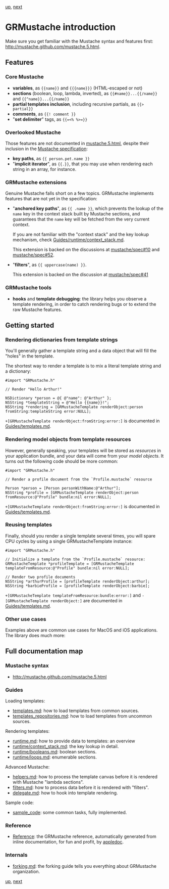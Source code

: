 [up](../../../../GRMustache), [next](templates.md)

GRMustache introduction
=======================

Make sure you get familiar with the Mustache syntax and features first: http://mustache.github.com/mustache.5.html.

Features
--------

### Core Mustache

- **variables**, as `{{name}}` and `{{{name}}}` (HTML-escaped or not)
- **sections** (boolean, loop, lambda, inverted), as `{{#name}}...{{/name}}` and `{{^name}}...{{/name}}`
- **partial templates inclusion**, including recursive partials, as `{{> partial}}`
- **comments**, as `{{! comment }}`
- "**set delimiter**" tags, as `{{=<% %>=}}`

### Overlooked Mustache

Those features are not documented in [mustache.5.html](http://mustache.github.com/mustache.5.html), despite their inclusion in the [Mustache specification](https://github.com/mustache/spec):

- **key paths**, as `{{ person.pet.name }}`
- "**implicit iterator**", as `{{.}}`, that you may use when rendering each string in an array, for instance.

### GRMustache extensions

Genuine Mustache falls short on a few topics. GRMustache implements features that are not yet in the specification:

- "**anchored key paths**", as `{{ .name }}`, which prevents the lookup of the `name` key in the context stack built by Mustache sections, and guarantees that the `name` key will be fetched from the very current context.
    
    If you are not familiar with the "context stack" and the key lookup mechanism, check [Guides/runtime/context_stack.md](runtime/context_stack.md).
    
    This extension is backed on the discussions at [mustache/spec#10](https://github.com/mustache/spec/issues/10) and [mustache/spec#52](https://github.com/mustache/spec/issues/52).
    
- "**filters**", as `{{ uppercase(name) }}`.
    
    This extension is backed on the discussion at [mustache/spec#41](https://github.com/mustache/spec/issues/41)

### GRMustache tools

- **hooks** and **template debugging**: the library helps you observe a template rendering, in order to catch rendering bugs or to extend the raw Mustache features.


Getting started
---------------

### Rendering dictionaries from template strings

You'll generally gather a template string and a data object that will fill the "holes" in the template.

The shortest way to render a template is to mix a literal template string and a dictionary:

```objc
#import "GRMustache.h"

// Render "Hello Arthur!"

NSDictionary *person = @{ @"name": @"Arthur" };
NSString *templateString = @"Hello {{name}}!";
NSString *rendering = [GRMustacheTemplate renderObject:person fromString:templateString error:NULL];
```

`+[GRMustacheTemplate renderObject:fromString:error:]` is documented in [Guides/templates.md](templates.md).

### Rendering model objects from template resources

However, generally speaking, your templates will be stored as *resources* in your application bundle, and your data will come from your *model objects*. It turns out the following code should be more common:

```objc
#import "GRMustache.h"

// Render a profile document from the `Profile.mustache` resource

Person *person = [Person personWithName:@"Arthur"];
NSString *profile = [GRMustacheTemplate renderObject:person fromResource:@"Profile" bundle:nil error:NULL];
```

`+[GRMustacheTemplate renderObject:fromString:error:]` is documented in [Guides/templates.md](templates.md).

### Reusing templates

Finally, should you render a single template several times, you will spare CPU cycles by using a single GRMustacheTemplate instance:

```objc
#import "GRMustache.h"

// Initialize a template from the `Profile.mustache` resource:
GRMustacheTemplate *profileTemplate = [GRMustacheTemplate templateFromResource:@"Profile" bundle:nil error:NULL];

// Render two profile documents
NSString *arthurProfile = [profileTemplate renderObject:arthur];
NSString *barbieProfile = [profileTemplate renderObject:barbie];
```

`+[GRMustacheTemplate templateFromResource:bundle:error:]` and `-[GRMustacheTemplate renderObject:]` are documented in [Guides/templates.md](templates.md).

### Other use cases

Examples above are common use cases for MacOS and iOS applications. The library does much more:


Full documentation map
----------------------

### Mustache syntax

- http://mustache.github.com/mustache.5.html

### Guides

Loading templates:

- [templates.md](templates.md): how to load templates from common sources.
- [templates_repositories.md](templates_repositories.md): how to load templates from uncommon sources.

Rendering templates:

- [runtime.md](runtime.md): how to provide data to templates: an overview
- [runtime/context_stack.md](runtime/context_stack.md): the key lookup in detail.
- [runtime/booleans.md](runtime/booleans.md): boolean sections.
- [runtime/loops.md](runtime/loops.md): enumerable sections.

Advanced Mustache:

- [helpers.md](helpers.md): how to process the template canvas before it is rendered with Mustache "lambda sections".
- [filters.md](filters.md): how to process data before it is rendered with "filters".
- [delegate.md](delegate.md): how to hook into template rendering.

Sample code:

- [sample_code](../../../tree/master/Guides/sample_code): some common tasks, fully implemented.

### Reference

- [Reference](http://groue.github.com/GRMustache/Reference/): the GRMustache reference, automatically generated from inline documentation, for fun and profit, by [appledoc](http://gentlebytes.com/appledoc/).

### Internals

- [forking.md](forking.md): the forking guide tells you everything about GRMustache organization.

[up](../../../../GRMustache), [next](templates.md)
